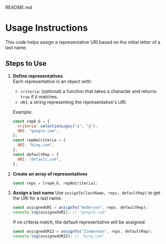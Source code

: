 README.md

# Usage Instructions

This code helps assign a representative URI based on the initial letter of a last name.

## Steps to Use

1. **Define representatives**  
    Each representative is an object with:
    - `criteria`: (optional) a function that takes a character and returns `true` if it matches.
    - `URI`: a string representing the representative's URI.

    Example:
    ```javascript
    const repA_G = {
      criteria: selectionLogic("a", "g"),
      URI: "google.com",
    };
    const repNoCriteria = {
      URI: "bing.com",
    };
    const defaultRep = {
      URI: "default.com",
    };
    ```

2. **Create an array of representatives**
    ```javascript
    const reps = [repA_G, repNoCriteria];
    ```

3. **Assign a last name**
    Use `assignTo(lastName, reps, defaultRep)` to get the URI for a last name.
    
    ```javascript
    const assignedURI = assignTo("Anderson", reps, defaultRep);
    console.log(assignedURI); // "google.com"
    ```

    If no criteria match, the default representative will be assigned:
    ```javascript
    const assignedURI2 = assignTo("Zimmerman", reps, defaultRep);
    console.log(assignedURI2); // "bing.com"
    ```
